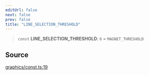 ```yaml
---
editUrl: false
next: false
prev: false
title: "LINE_SELECTION_THRESHOLD"
---
```


> `const` **LINE\_SELECTION\_THRESHOLD**: `6` = `MAGNET_THRESHOLD`

## Source

[graphics/const.ts:19](https://github.com/dgmjs/dgmjs/blob/main/packages/core/src/graphics/const.ts#L19)
